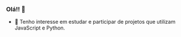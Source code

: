 ### Olá!! 👋



- 🌱 Tenho interesse em estudar e participar de projetos que utilizam JavaScript e Python. 



